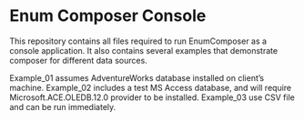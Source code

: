# Enum Composer Console

This repository contains all files required to run EnumComposer as a console application. It also contains several examples that demonstrate composer for different data sources. 

Example_01 assumes AdventureWorks database installed on client’s machine.
Example_02 includes a test MS Access database, and will require Microsoft.ACE.OLEDB.12.0 provider to be installed.
Example_03 use CSV file and can be run immediately.
